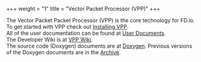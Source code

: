 +++
weight = "1"
title = "Vector Packet Processor (VPP)"
+++

The Vector Packet Packet Processor (VPP) is the core technology for FD.io.
<br>
To get started with VPP check out [Installing VPP](/vppproject/vppinstalling).
<br>
All of the user documentation can be found at [User Documents](/docs/vpp/master).
<br>
The Developer Wiki is at [VPP Wiki](https://wiki.fd.io/view/VPP).
<br>
The source code  (Doxygen) documents are at [Doxygen](https://docs.fd.io/vpp/19.08/).
Previous versions of the Doxygen documents are in the [Archive](https://docs.fd.io/vpp).